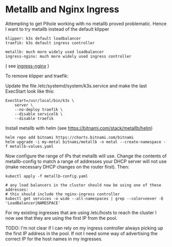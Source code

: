 # Metallb and Nginx Ingress

Attempting to get Pihole working with no metallb proved problematic.
Hence I want to try metallb instead of the default klipper
```
klipper: k3s default loadbalancer
traefik: k3s default ingress controller

metallb: much more widely used loadbalancer 
ingress-nginx: much more widely used ingress controller 
```
( see [ingress-nginx](../ingress-nginx/README.md) )

To remove klipper and traefik:

Update the file /etc/systemd/system/k3s.service and make the last ExecStart 
look like this:

```
ExecStart=/usr/local/bin/k3s \
    server \
    --no-deploy traefik \
    --disable servicelb \
    --disable traefik
```

Install metallb with helm
(see https://bitnami.com/stack/metallb/helm)
```
helm repo add bitnami https://charts.bitnami.com/bitnami
helm upgrade -i my-metal bitnami/metallb -n metal --create-namespace -f metallb-values.yaml
```

Now configure the range of IPs that metallb will use. Change the contents 
of metallb-config to match a range of addresses your DHCP server will not use
(make necessary DHCP changes on the router first). Then:
```
kubectl apply -f metallb-config.yaml

# any load balancers in the cluster should now be using one of these addresses:
# this should include the nginx-ingress controller
kubectl get services -o wide --all-namespaces | grep --color=never -E 'LoadBalancer|NAMESPACE'
```

For my existing ingresses that are using /etc/hosts to reach the cluster I now
see that they are using the first IP from the pool.

TODO: I'm not clear if I can rely on my ingress controller always picking up
the first IP address in the pool. If not I need some way of advertising the 
correct IP for the host names in my ingresses. 

